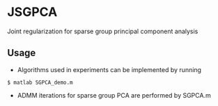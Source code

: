 # JSGPCA
Joint regularization for sparse group principal component analysis

## Usage
* Algorithms used in experiments can be implemented by running 
```
$ matlab SGPCA_demo.m
```
* ADMM iterations for sparse group PCA are performed by SGPCA.m
